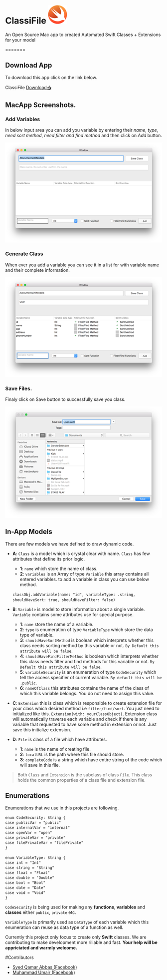 # ClassiFile ![Logo](./classifileicon.png)

An Open Source Mac app to created Automated Swift Classes + Extensions for your model

=======
## Download App
To download this app click on the link below.

ClassiFile [Download📥](https://drive.google.com/file/d/1SLsNjmOjz9kSC7gyyxwlQEZC-_sUqPkF/view?usp=sharing)

## MacApp Screenshots.

### Add Variables
In below input area you can add you variable by entering their *name*, *type*, *need sort method*, *need filter and find method* and then click on *Add* button.

![Logo](./screenshot2.png)

### Generate Class
When ever you add a variable you can see it in a list for with variable name and their complete information.

![Logo](./screenshot3.png)

### Save Files.
Finaly click on Save button to successfully save you class.

![Logo](./screenshot1.png)

## In-App Models
There are few models we have defined to draw dynamic code.
* **A**: `Class` is a model which is crystal clear with name. `Class` has few attributes that define its prior logic.
    * **1**: `name` which store the name of class.
    * **2**: `variables` is an Array of type `Variable` this array contains all entered variables.
            to add a variable in class you can use below method.
            
    `classObj.addVariable(name: "id", variableType: .string, shouldHaveSort: true, shouldHaveFilter: false)`
    
* **B**: `Variable` is model to store information about a single variable. `Variable` contains some attributes use for special purpose.
    * **1**: `name` store the name of a variable.
    * **2**: `type` is enumeration of type `VariableType` which store the data type of variable.
    * **3**: `shouldHaveSortMethod` is boolean which interprets whether this class needs sorting method by this variable or not. `By Default this attribute will be false`.
    * **4**: `shouldHaveFindFilterMethod` is boolean which interprets whether this class needs filter and find methods for this variable or not. `By Default this attribute will be false`.
    * **5**: `variableSecurity` is an enumeration of type `CodeSecurity` which tell the access specifier of current variable. `By default this will be .public`.
    * **6**: `nameOfClass` this attributes contains the name of the class of which this variable belongs. You do not need to assign this value.

* **C**: `Extension` this is class which is responsible to create extension file for your class which desired method i.e `filter/find/sort`. You just need to initialized like this. `Extension(with: yourClassObject)`. Extension class will automatically traverse each variable and check if there is any variable that requested to have some method in extension or not. Just save this initialize extension.

* **D**: `File` is class of a file which have attributes.
    * **1**: `name` is the name of creating file.
    * **2**: `localURL` is the path where this file should store.
    * **3**: `completeCode` is a string which have entire string of the code which will save in this file.


>Both `Class` and `Extension` is the subclass of class `File`. This class holds the common properties of a class file and extension file.

## Enumerations
Enumerations that we use in this projects are following.
```
enum CodeSecurity: String {
case publicVar = "public"
case internalVar = "internal"
case openVar = "open"
case privateVar = "private"
case filePrivateVar = "filePrivate"
}

enum VariableType: String {
case int = "Int"
case string = "String"
case float = "Float"
case double = "Double"
case bool = "Bool"
case date = "Date"
case void = "Void"
}
```

`CodeSecurity` is being used for making any **functions**, **variables** and **classes** either `public`, `private` etc.

`VariableType` is primarily used as `DataType` of each variable which this enumeration can reuse as data type of a function as well.



Currently this project only focus to create only **Swift** classes.
We are contributing to make development more riliable and fast.
**Your help will be appriciated and warmly welcome.**

#Contributors
* [Syed Qamar Abbas (Facebook)](https://www.facebook.com/syedqamar.a)
* [Muhammad Umair (Facebook)](https://www.facebook.com/umair.sharif99)
